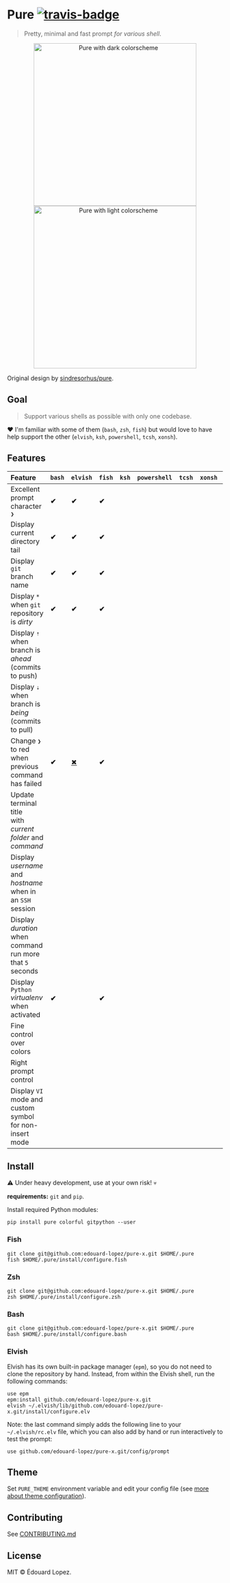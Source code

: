 # Pure [![travis-badge]][travis-link]

> Pretty, minimal and fast prompt _for various shell_.

<div align=center>
  <a href="screenshot dark" target=blank><img width=380 src=https://i.imgur.com/gmS4Bqy.png alt="Pure with dark colorscheme"></a>
  <a href="screenshot light" target=blank><img width=380 src=https://i.imgur.com/nZWx1tr.png alt="Pure with light colorscheme"></a>
</div>

Original design by [sindresorhus/pure](https://github.com/sindresorhus/pure).

## Goal

> Support various shells as possible with only one codebase.

❤️ I'm familiar with some of them (`bash`, `zsh`, `fish`) but would love to have help support the other (`elvish`, `ksh`, `powershell`, `tcsh`, `xonsh`).

## Features

<!-- ✔✖ -->
| Feature                                                        | `bash` | `elvish` | `fish` | `ksh` | `powershell` | `tcsh` | `xonsh` | `zsh` |
| :------------------------------------------------------------- | :----- | :------- | :----- | :---- | :----------- | :----- | :-----  | :---- |
| Excellent prompt character `❯`                                 | **✔**  | **✔**    | **✔**  |       |              |        |         | **✔** |
| Display current directory tail                                 | **✔**  | **✔**    | **✔**  |       |              |        |         | **✔** |
| Display `git` branch name                                      | **✔**  | **✔**    | **✔**  |       |              |        |         | **✔** |
| Display `*` when `git` repository is _dirty_                   | **✔**  | **✔**    | **✔**  |       |              |        |         | **✔** |
| Display `⇡` when branch is _ahead_<br>(commits to push)        |        |          |        |       |              |        |         |       |
| Display `⇣` when branch is _being_<br>(commits to pull)        |        |          |        |       |              |        |         |       |
| Change `❯` to red <br>when previous command has failed         | **✔**  | [✖][elv] | **✔**  |       |              |        |         | **✔** |
| Update terminal title <br>with _current folder_ and _command_  |        |          |        |       |              |        |         |       |
| Display _username_ and _hostname_ <br>when in an `SSH` session |        |          |        |       |              |        |         |       |
| Display _duration_ <br>when command run more that `5` seconds  |        |          |        |       |              |        |         |       |
| Display `Python` _virtualenv_ when activated                   | **✔**  |          | **✔**  |       |              |        |         | **✔** |
| Fine control over colors                                       |        |          |        |       |              |        |         |       |
| Right prompt control                                           |        |          |        |       |              |        |         |       |
| Display `VI` mode and custom symbol <br>for non-insert mode    |        |          |        |       |              |        |         |       |

## Install

⚠️ Under heavy development, use at your own risk! 💀

**requirements:** `git` and `pip`.

Install required Python modules:

    pip install pure colorful gitpython --user

### Fish

    git clone git@github.com:edouard-lopez/pure-x.git $HOME/.pure
    fish $HOME/.pure/install/configure.fish

### Zsh

    git clone git@github.com:edouard-lopez/pure-x.git $HOME/.pure
    zsh $HOME/.pure/install/configure.zsh

### Bash

    git clone git@github.com:edouard-lopez/pure-x.git $HOME/.pure
    bash $HOME/.pure/install/configure.bash

### Elvish

Elvish has its own built-in package manager (`epm`), so you do not need to clone
the repository by hand. Instead, from within the Elvish shell, run the following
commands:

    use epm
    epm:install github.com/edouard-lopez/pure-x.git
    elvish ~/.elvish/lib/github.com/edouard-lopez/pure-x.git/install/configure.elv 

Note: the last command simply adds the following line to your `~/.elvish/rc.elv`
file, which you can also add by hand or run interactively to test the prompt:

    use github.com/edouard-lopez/pure-x.git/config/prompt

## Theme

Set `PURE_THEME` environment variable and edit your config file (see [more about theme configuration](./pure/theme/)).


## Contributing

See [CONTRIBUTING.md](./CONTRIBUTING.md)

## License

MIT © Édouard Lopez.

[elv]: https://github.com/elves/elvish/issues/799#issuecomment-471257473
[travis-link]: https://travis-ci.com/edouard-lopez/pure "TravisCI" 
[travis-badge]: https://travis-ci.com/edouard-lopez/pure.svg?branch=master
